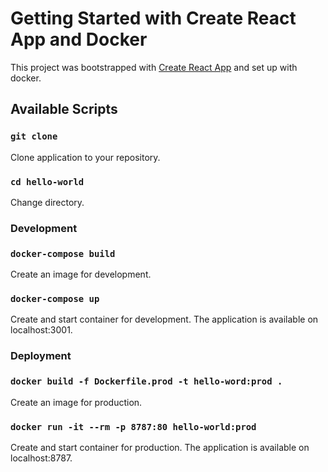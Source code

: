 # Getting Started with Create React App and Docker

This project was bootstrapped with [Create React App](https://github.com/facebook/create-react-app) and set up with docker.

## Available Scripts

### `git clone`

Clone application to your repository.

### `cd hello-world`

Change directory.

### Development

### `docker-compose build`

Create an image for development.

### `docker-compose up`

Create and start container for development.
The application is available on localhost:3001.

### Deployment

### `docker build -f Dockerfile.prod -t hello-word:prod .`

Create an image for production.

### `docker run -it --rm -p 8787:80 hello-world:prod`

Create and start container for production.
The application is available on localhost:8787.
